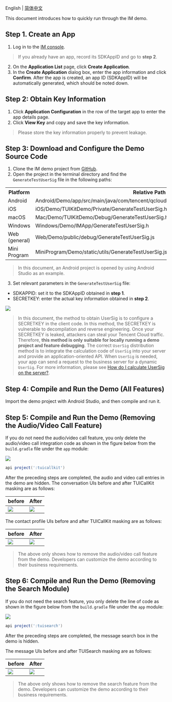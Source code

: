 
English | [简体中文](./README.md)

This document introduces how to quickly run through the IM demo.

## Step 1. Create an App
1. Log in to the [IM console](https://intl.cloud.tencent.com/login).
 >If you already have an app, record its SDKAppID and go to **step 2**.
 >
2. On the **Application List** page, click **Create Application**.
3. In the **Create Application** dialog box, enter the app information and click **Confirm**.
 After the app is created, an app ID (SDKAppID) will be automatically generated, which should be noted down.

## Step 2: Obtain Key Information

1. Click **Application Configuration** in the row of the target app to enter the app details page.
2. Click **View Key** and copy and save the key information.
 > Please store the key information properly to prevent leakage.

## Step 3: Download and Configure the Demo Source Code

1. Clone the IM demo project from [GitHub](https://github.com/tencentyun/TIMSDK).
2. Open the project in the terminal directory and find the `GenerateTestUserSig` file in the following paths:
 <table>
     <tr>
         <th nowrap="nowrap">Platform</th>  
         <th nowrap="nowrap">Relative Path to File</th>  
     </tr>
  <tr>      
      <td>Android</td>   
      <td>Android/Demo/app/src/main/java/com/tencent/qcloud/tim/demo/signature/GenerateTestUserSig.java</td>   
     </tr> 
  <tr>
      <td>iOS</td>   
      <td>iOS/Demo/TUIKitDemo/Private/GenerateTestUserSig.h</td>
     </tr> 
  <tr>      
      <td>macOS</td>   
      <td>Mac/Demo/TUIKitDemo/Debug/GenerateTestUserSig.h</td>   
     </tr>  
  <tr>      
      <td>Windows</td>   
      <td>Windows/Demo/IMApp/GenerateTestUserSig.h</td>   
     </tr>  
  <tr>      
      <td>Web (general)</td>   
      <td>Web/Demo/public/debug/GenerateTestUserSig.js</td>   
     </tr>  
  <tr>      
      <td>Mini Program</td>   
      <td>MiniProgram/Demo/static/utils/GenerateTestUserSig.js</td>   
     </tr>  
</table>


 >In this document, an Android project is opened by using Android Studio as an example.
  >
3. Set relevant parameters in the `GenerateTestUserSig` file:
 - SDKAPPID: set it to the SDKAppID obtained in **step 1**.
 - SECRETKEY: enter the actual key information obtained in **step 2**.

![](https://qcloudimg.tencent-cloud.cn/raw/7db2b7abfe1018f0b2612d4c49f95ab3.png)

> In this document, the method to obtain UserSig is to configure a SECRETKEY in the client code. In this method, the SECRETKEY is vulnerable to decompilation and reverse engineering. Once your SECRETKEY is leaked, attackers can steal your Tencent Cloud traffic. Therefore, **this method is only suitable for locally running a demo project and feature debugging**.
>The correct `UserSig` distribution method is to integrate the calculation code of `UserSig` into your server and provide an application-oriented API. When `UserSig` is needed, your app can send a request to the business server for a dynamic `UserSig`. For more information, please see [How do I calculate UserSig on the server?](https://cloud.tencent.com/document/product/269/32688#GeneratingdynamicUserSig).

## Step 4: Compile and Run the Demo (All Features)
Import the demo project with Android Studio, and then compile and run it.

## Step 5: Compile and Run the Demo (Removing the Audio/Video Call Feature)
If you do not need the audio/video call feature, you only delete the audio/video call integration code as shown in the figure below from the `build.gradle` file under the `app` module:

![](https://qcloudimg.tencent-cloud.cn/raw/4ad9df5f0b3d1068427a51937613da92.jpg)

```groovy
api project(':tuicallkit')
```
After the preceding steps are completed, the audio and video call entries in the demo are hidden.
The conversation UIs before and after TUICallKit masking are as follows:

| before | After |
|---------|---------|
| ![](https://qcloudimg.tencent-cloud.cn/raw/760e9de375121f01f4b385d101c30157.png) | ![](https://qcloudimg.tencent-cloud.cn/raw/71b73179123f1fc0201eca1f8b20e3ec.png)

The contact profile UIs before and after TUICallKit masking are as follows:

| before | After |
|---------|---------|
| ![](https://qcloudimg.tencent-cloud.cn/raw/5f0f2c490267ab4986d68a8c54f1e1fa.png) | ![](https://qcloudimg.tencent-cloud.cn/raw/a722756f50dcf96fe120c9dccb7dee44.png)

> The above only shows how to remove the audio/video call feature from the demo. Developers can customize the demo according to their business requirements.

## Step 6: Compile and Run the Demo (Removing the Search Module)
If you do not need the search feature, you only delete the line of code as shown in the figure below from the `build.gradle` file under the `app` module:

![](https://qcloudimg.tencent-cloud.cn/raw/7e2685017b93e418dadd1599bcb0a3b6.jpg)

```groovy
api project(':tuisearch')
```
After the preceding steps are completed, the message search box in the demo is hidden.

The message UIs before and after TUISearch masking are as follows:

| before | After |
|---------|---------|
| ![](https://qcloudimg.tencent-cloud.cn/raw/a5da1ef2be61d395a3fb7a54c117afc0.png) | ![](https://qcloudimg.tencent-cloud.cn/raw/84223f91d5681b7c15d333f5743044a2.png)

> The above only shows how to remove the search feature from the demo. Developers can customize the demo according to their business requirements.